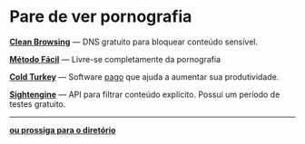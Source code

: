 # Pare de ver pornografia

**[Clean Browsing](https://cleanbrowsing.org/filters/)** — DNS gratuito para bloquear conteúdo sensível.

**[Método Fácil](https://easypeasymethod.org/pt-br/)** — Livre-se completamente da pornografia

**[Cold Turkey](https://getcoldturkey.com)** — Software [pago](https://rentry.co/FMHYBase64#cold-turkey-premium) que ajuda a aumentar sua produtividade.

**[Sightengine](https://sightengine.com/)** — API para filtrar conteúdo explícito. Possui um período de testes gratuito.

---

[**ou prossiga para o diretório**](explicito.md)
